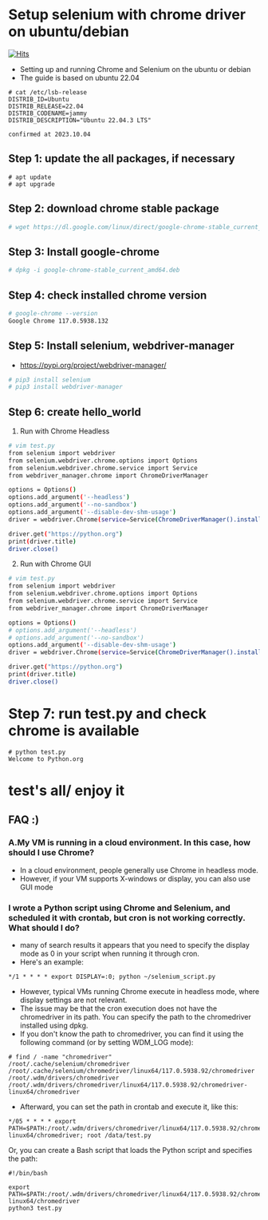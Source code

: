 # Setup selenium with chrome driver on ubuntu/debian
[![Hits](https://hits.seeyoufarm.com/api/count/incr/badge.svg?url=https%3A%2F%2Fgithub.com%2Fpassword123456%2Fsetup_selenium_with_chrome_driver_on_ubuntu_debian&count_bg=%2379C83D&title_bg=%23555555&icon=&icon_color=%23E7E7E7&title=hits&edge_flat=false)](https://hits.seeyoufarm.com)

- Setting up and running Chrome and Selenium on the ubuntu or debian
- The guide is based on ubuntu 22.04
```
# cat /etc/lsb-release
DISTRIB_ID=Ubuntu
DISTRIB_RELEASE=22.04
DISTRIB_CODENAME=jammy
DISTRIB_DESCRIPTION="Ubuntu 22.04.3 LTS"

confirmed at 2023.10.04
```


## Step 1: update the all packages, if necessary
```
# apt update
# apt upgrade
```

## Step 2: download chrome stable package
```bash
# wget https://dl.google.com/linux/direct/google-chrome-stable_current_amd64.deb
```

## Step 3: Install google-chrome
```bash
# dpkg -i google-chrome-stable_current_amd64.deb
```

## Step 4: check installed chrome version
```bash
# google-chrome --version
Google Chrome 117.0.5938.132
```

## Step 5: Install selenium, webdriver-manager
- https://pypi.org/project/webdriver-manager/

```bash
# pip3 install selenium
# pip3 install webdriver-manager
```

## Step 6: create hello_world
1) Run with Chrome Headless
```bash
# vim test.py
from selenium import webdriver
from selenium.webdriver.chrome.options import Options
from selenium.webdriver.chrome.service import Service
from webdriver_manager.chrome import ChromeDriverManager

options = Options()
options.add_argument('--headless')
options.add_argument('--no-sandbox')
options.add_argument('--disable-dev-shm-usage')
driver = webdriver.Chrome(service=Service(ChromeDriverManager().install()), options=options)

driver.get("https://python.org")
print(driver.title)
driver.close()
```

2) Run with Chrome GUI
```bash
# vim test.py
from selenium import webdriver
from selenium.webdriver.chrome.options import Options
from selenium.webdriver.chrome.service import Service
from webdriver_manager.chrome import ChromeDriverManager

options = Options()
# options.add_argument('--headless')
# options.add_argument('--no-sandbox')
options.add_argument('--disable-dev-shm-usage')
driver = webdriver.Chrome(service=Service(ChromeDriverManager().install()), options=options)

driver.get("https://python.org")
print(driver.title)
driver.close()
``` 

# Step 7: run test.py and check chrome is available
```
# python test.py
Welcome to Python.org
```

# test's all/ enjoy it

## FAQ :)
### A.My VM is running in a cloud environment. In this case, how should I use Chrome?
- In a cloud environment, people generally use Chrome in headless mode.
- However, if your VM supports X-windows or display, you can also use GUI mode

### I wrote a Python script using Chrome and Selenium, and scheduled it with crontab, but cron is not working correctly. What should I do?
- many of search results it appears that you need to specify the display mode as 0 in your script when running it through cron.
- Here's an example:
```
*/1 * * * * export DISPLAY=:0; python ~/selenium_script.py
```
- However, typical VMs running Chrome execute in headless mode, where display settings are not relevant.
- The issue may be that the cron execution does not have the chromedriver in its path. You can specify the path to the chromedriver installed using dpkg.
- If you don't know the path to chromedriver, you can find it using the following command (or by setting WDM_LOG mode):
```
# find / -name "chromedriver"
/root/.cache/selenium/chromedriver
/root/.cache/selenium/chromedriver/linux64/117.0.5938.92/chromedriver
/root/.wdm/drivers/chromedriver
/root/.wdm/drivers/chromedriver/linux64/117.0.5938.92/chromedriver-linux64/chromedriver
```
- Afterward, you can set the path in crontab and execute it, like this:
```
*/05 * * * * export PATH=$PATH:/root/.wdm/drivers/chromedriver/linux64/117.0.5938.92/chromedriver-linux64/chromedriver; root /data/test.py
```
Or, you can create a Bash script that loads the Python script and specifies the path:
```
#!/bin/bash

export PATH=$PATH:/root/.wdm/drivers/chromedriver/linux64/117.0.5938.92/chromedriver-linux64/chromedriver
python3 test.py
```


